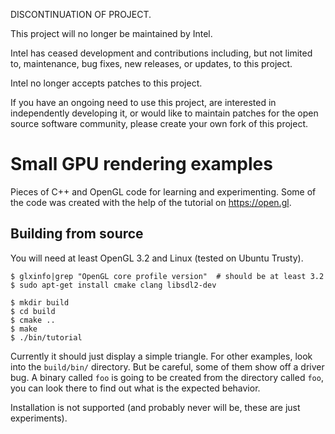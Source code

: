 DISCONTINUATION OF PROJECT.

This project will no longer be maintained by Intel.

Intel has ceased development and contributions including, but not limited to, maintenance, bug fixes, new releases, or updates, to this project. 

Intel no longer accepts patches to this project.

If you have an ongoing need to use this project, are interested in independently developing it, or would like to maintain patches for the open source software community, please create your own fork of this project. 
# Small GPU rendering examples

Pieces of C++ and OpenGL code for learning and experimenting. Some of the code
was created with the help of the tutorial on https://open.gl.


## Building from source

You will need at least OpenGL 3.2 and Linux (tested on Ubuntu Trusty).

    $ glxinfo|grep "OpenGL core profile version"  # should be at least 3.2
    $ sudo apt-get install cmake clang libsdl2-dev

    $ mkdir build
    $ cd build
    $ cmake ..
    $ make
    $ ./bin/tutorial

Currently it should just display a simple triangle. For other examples, look
into the `build/bin/` directory. But be careful, some of them show off a driver
bug. A binary called `foo` is going to be created from the directory called
`foo`, you can look there to find out what is the expected behavior.

Installation is not supported (and probably never will be, these are just
experiments).
